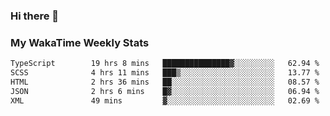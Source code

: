 ### Hi there 👋

<!--
**royschrauwen/royschrauwen** is a ✨ _special_ ✨ repository because its `README.md` (this file) appears on your GitHub profile.

Here are some ideas to get you started:

- 🔭 I’m currently working on ...
- 🌱 I’m currently learning ...
- 👯 I’m looking to collaborate on ...
- 🤔 I’m looking for help with ...
- 💬 Ask me about ...
- 📫 How to reach me: ...
- 😄 Pronouns: ...
- ⚡ Fun fact: ...
-->


### My WakaTime Weekly Stats
<!--START_SECTION:waka-->

```txt
TypeScript        19 hrs 8 mins   ███████████████▓░░░░░░░░░   62.94 %
SCSS              4 hrs 11 mins   ███▒░░░░░░░░░░░░░░░░░░░░░   13.77 %
HTML              2 hrs 36 mins   ██░░░░░░░░░░░░░░░░░░░░░░░   08.57 %
JSON              2 hrs 6 mins    █▓░░░░░░░░░░░░░░░░░░░░░░░   06.94 %
XML               49 mins         ▓░░░░░░░░░░░░░░░░░░░░░░░░   02.69 %
```

<!--END_SECTION:waka-->
